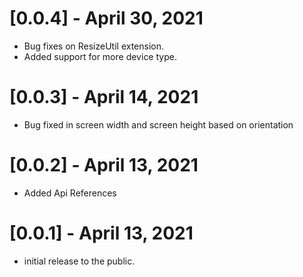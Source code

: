 # [0.0.4] - April 30, 2021

- Bug fixes on ResizeUtil extension.
- Added support for more device type.

# [0.0.3] - April 14, 2021

- Bug fixed in screen width and screen height based on orientation

# [0.0.2] - April 13, 2021

- Added Api References

# [0.0.1] - April 13, 2021

- initial release to the public.

